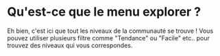<!-- TITLE: Explorer -->
<!-- SUBTITLE:  -->

# Qu'est-ce que le menu explorer ?
Eh bien, c'est ici que tout les niveaux de la communauté se trouve !
Vous pouvez utiliser plusieurs filtre comme "Tendance" ou "Facile" etc.. pour trouvez des niveaux qui vous correspondes.